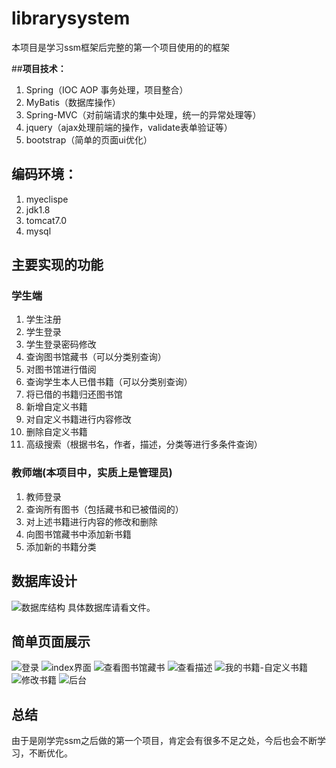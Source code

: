 ﻿<h1>librarysystem</h1>
本项目是学习ssm框架后完整的第一个项目使用的的框架

##**项目技术：**
 1. Spring（IOC  AOP 事务处理，项目整合）
 2. MyBatis（数据库操作）
 3. Spring-MVC（对前端请求的集中处理，统一的异常处理等）
 4. jquery（ajax处理前端的操作，validate表单验证等）
 5. bootstrap（简单的页面ui优化）



## **编码环境：**

 1. myeclispe 
 2. jdk1.8
 3. tomcat7.0
 4. mysql
 

## **主要实现的功能**

### 学生端

 1. 学生注册
 2. 学生登录
 3. 学生登录密码修改
 4. 查询图书馆藏书（可以分类别查询）
 5. 对图书馆进行借阅
 6. 查询学生本人已借书籍（可以分类别查询）
 7. 将已借的书籍归还图书馆
 8. 新增自定义书籍
 9. 对自定义书籍进行内容修改
 10. 删除自定义书籍
 11. 高级搜索（根据书名，作者，描述，分类等进行多条件查询）

### 教师端(本项目中，实质上是管理员)

 1. 教师登录
 2. 查询所有图书（包括藏书和已被借阅的）
 3. 对上述书籍进行内容的修改和删除
 4. 向图书馆藏书中添加新书籍
 5. 添加新的书籍分类

## **数据库设计**
![数据库结构](https://i.loli.net/2019/02/18/5c6a70744de72.jpg)
  具体数据库请看文件。
  
## **简单页面展示**
![登录](https://i.loli.net/2019/02/18/5c6a755200ab7.jpg )
![index界面](https://i.loli.net/2019/02/18/5c6a7551f1c2c.jpg)
![查看图书馆藏书](https://i.loli.net/2019/02/18/5c6a75521df6b.jpg)
![查看描述](https://i.loli.net/2019/02/18/5c6a755215604.jpg)
![我的书籍-自定义书籍](https://i.loli.net/2019/02/18/5c6a755217adf.jpg)
![修改书籍](https://i.loli.net/2019/02/18/5c6a75521119a.jpg)
![后台](https://i.loli.net/2019/02/18/5c6a7551edb70.jpg)

## **总结**

由于是刚学完ssm之后做的第一个项目，肯定会有很多不足之处，今后也会不断学习，不断优化。



